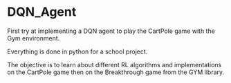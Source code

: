 # DQN_Agent
First try at implementing a DQN agent to play the CartPole game with the Gym environment.

Everything is done in python for a school project.

The objective is to learn about different RL algorithms and implementations on the CartPole game then on the Breakthrough game from the GYM library.
